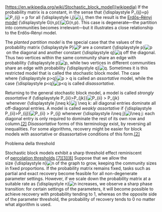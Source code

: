 [https://en.wikipedia.org/wiki/Stochastic_block_model](wikipedia) 
If the probability matrix is a constant, in the sense that {\displaystyle P_{ij}=p}![P_{ij} = p](https://wikimedia.org/api/rest_v1/media/math/render/svg/4e88adf8ec84bf231ed001abcc3eb88ffa30bb30) for all {\displaystyle i,j}![i,j](https://wikimedia.org/api/rest_v1/media/math/render/svg/f4cbf8bbc622154cda8208d6e339495fe16a1f9a), then the result is the [Erdős–Rényi model](https://en.wikipedia.org/wiki/Erd%C5%91s%E2%80%93R%C3%A9nyi_model "Erdős–Rényi model") {\displaystyle G(n,p)}![G(n,p)](https://wikimedia.org/api/rest_v1/media/math/render/svg/ad8d6ba8bbe18701bed34c2d5106de6a56e35e08). This case is degenerate—the partition into communities becomes irrelevant—but it illustrates a close relationship to the Erdős–Rényi model.

The _planted partition model_ is the special case that the values of the probability matrix {\displaystyle P}![P](https://wikimedia.org/api/rest_v1/media/math/render/svg/b4dc73bf40314945ff376bd363916a738548d40a) are a constant {\displaystyle p}![p](https://wikimedia.org/api/rest_v1/media/math/render/svg/81eac1e205430d1f40810df36a0edffdc367af36) on the diagonal and another constant {\displaystyle q}![q](https://wikimedia.org/api/rest_v1/media/math/render/svg/06809d64fa7c817ffc7e323f85997f783dbdf71d) off the diagonal. Thus two vertices within the same community share an edge with probability {\displaystyle p}![p](https://wikimedia.org/api/rest_v1/media/math/render/svg/81eac1e205430d1f40810df36a0edffdc367af36), while two vertices in different communities share an edge with probability {\displaystyle q}![q](https://wikimedia.org/api/rest_v1/media/math/render/svg/06809d64fa7c817ffc7e323f85997f783dbdf71d). Sometimes it is this restricted model that is called the stochastic block model. The case where {\displaystyle p>q}![p > q](https://wikimedia.org/api/rest_v1/media/math/render/svg/3988956bbb7d322230b1aedcf7c5e3121da6edf4) is called an _assortative_ model, while the case {\displaystyle p<q}![p<q](https://wikimedia.org/api/rest_v1/media/math/render/svg/9f86c7ea4068f76f93c6a2a92c849c27303c9ba9) is called _disassortative_.

Returning to the general stochastic block model, a model is called _strongly assortative_ if {\displaystyle P_{ii}>P_{jk}}![P_{ii} > P_{jk}](https://wikimedia.org/api/rest_v1/media/math/render/svg/32ab8b73e3f0a52e4c31ac79c41f11b29534085c) whenever {\displaystyle j\neq k}![j \neq k](https://wikimedia.org/api/rest_v1/media/math/render/svg/a08a8f7e7c65621ea80f6989770e39aa591d0886): all diagonal entries dominate all off-diagonal entries. A model is called _weakly assortative_ if {\displaystyle P_{ii}>P_{ij}}![P_{ii} > P_{ij}](https://wikimedia.org/api/rest_v1/media/math/render/svg/bf7f7890d7deb67f517b74404eb9003dcd64d84e) whenever {\displaystyle i\neq j}![i\neq j](https://wikimedia.org/api/rest_v1/media/math/render/svg/d95aeb406bb427ac96806bc00c30c91d31b858be): each diagonal entry is only required to dominate the rest of its own row and column.[[2]](https://en.wikipedia.org/wiki/Stochastic_block_model#cite_note-al14-2) _Disassortative_ forms of this terminology exist, by reversing all inequalities. For some algorithms, recovery might be easier for block models with assortative or disassortative conditions of this form.[[2]](https://en.wikipedia.org/wiki/Stochastic_block_model#cite_note-al14-2)


Problema della threshold

Stochastic block models exhibit a sharp threshold effect reminiscent of [percolation thresholds](https://en.wikipedia.org/wiki/Percolation_threshold "Percolation threshold").[[7]](https://en.wikipedia.org/wiki/Stochastic_block_model#cite_note-decelle11-7)[[3]](https://en.wikipedia.org/wiki/Stochastic_block_model#cite_note-mns12-3)[[8]](https://en.wikipedia.org/wiki/Stochastic_block_model#cite_note-abh14-8) Suppose that we allow the size {\displaystyle n}![n](https://wikimedia.org/api/rest_v1/media/math/render/svg/a601995d55609f2d9f5e233e36fbe9ea26011b3b) of the graph to grow, keeping the community sizes in fixed proportions. If the probability matrix remains fixed, tasks such as partial and exact recovery become feasible for all non-degenerate parameter settings. However, if we scale down the probability matrix at a suitable rate as {\displaystyle n}![n](https://wikimedia.org/api/rest_v1/media/math/render/svg/a601995d55609f2d9f5e233e36fbe9ea26011b3b) increases, we observe a sharp phase transition: for certain settings of the parameters, it will become possible to achieve recovery with probability tending to 1, whereas on the opposite side of the parameter threshold, the probability of recovery tends to 0 no matter what algorithm is used.
